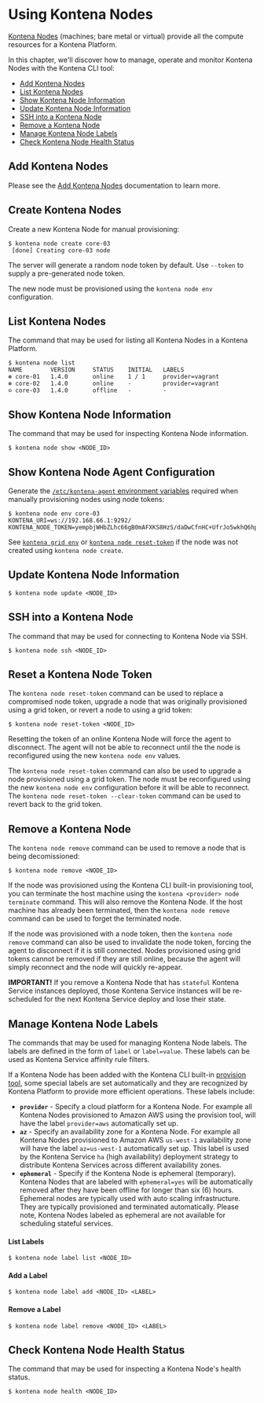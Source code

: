 # Using Kontena Nodes

[Kontena Nodes](./README.md#kontena-nodes) (machines; bare metal or virtual) provide all the compute resources for a Kontena Platform.

In this chapter, we'll discover how to manage, operate and monitor Kontena Nodes with the Kontena CLI tool:

* [Add Kontena Nodes](#add-kontena-nodes)
* [List Kontena Nodes](#list-kontena-nodes)
* [Show Kontena Node Information](#show-kontena-node-information)
* [Update Kontena Node Information](#update-kontena-node-information)
* [SSH into a Kontena Node](#ssh-into-a-kontena-node)
* [Remove a Kontena Node](#remove-a-kontena-node)
* [Manage Kontena Node Labels](#manage-kontena-node-labels)
* [Check Kontena Node Health Status](#check-kontena-node-health-status)

## Add Kontena Nodes

Please see the [Add Kontena Nodes](install-nodes/README.md) documentation to learn more.

## Create Kontena Nodes

Create a new Kontena Node for manual provisioning:

```
$ kontena node create core-03
 [done] Creating core-03 node      
```

The server will generate a random node token by default. Use `--token` to supply a pre-generated node token.

The new node must be provisioned using the `kontena node env` configuration.

## List Kontena Nodes

The command that may be used for listing all Kontena Nodes in a Kontena Platform.

```
$ kontena node list
NAME        VERSION     STATUS    INITIAL   LABELS
⊛ core-01   1.4.0       online    1 / 1     provider=vagrant
⊛ core-02   1.4.0       online    -         provider=vagrant
⊝ core-03   1.4.0       offline   -         -
```

## Show Kontena Node Information

The command that may be used for inspecting Kontena Node information.

```
$ kontena node show <NODE_ID>
```

## Show Kontena Node Agent Configuration

Generate the [`/etc/kontena-agent` environment variables](../references/environment-variables#kontena-agent) required when manually provisioning nodes using node tokens:

```
$ kontena node env core-03
KONTENA_URI=ws://192.168.66.1:9292/
KONTENA_NODE_TOKEN=yempbjWHbZLhc66gB0mAFXKS8HzS/daDwCfnHC+UfrJo5wkhQ6hpr8XKY5nUdH+h6CH81Y9bQIc4IgTcEEjQCQ==
```

See [`kontena grid env`](./platform.md#show-kontena-platform-grid-agent-configuration) or [`kontena node reset-token`](#reset-a-kontena-node-token) if the node was not created using `kontena node create`.

## Update Kontena Node Information

```
$ kontena node update <NODE_ID>
```

## SSH into a Kontena Node

The command that may be used for connecting to Kontena Node via SSH.

```
$ kontena node ssh <NODE_ID>
```

## Reset a Kontena Node Token

The `kontena node reset-token` command can be used to replace a compromised node token, upgrade a node that was originally provisioned using a grid token, or revert a node to using a grid token:

```
$ kontena node reset-token <NODE_ID>
```

Resetting the token of an online Kontena Node will force the agent to disconnect. The agent will not be able to reconnect until the the node is reconfigured using the new `kontena node env` values.

The `kontena node reset-token` command can also be used to upgrade a node provisioned using a grid token. The node must be reconfigured using the new `kontena node env` configuration before it will be able to reconnect. The `kontena node reset-token --clear-token` command can be used to revert back to the grid token.


## Remove a Kontena Node

The `kontena node remove` command can be used to remove a node that is being decomissioned:

```
$ kontena node remove <NODE_ID>
```

If the node was provisioned using the Kontena CLI built-in provisioning tool, you can terminate the host machine using the `kontena <provider> node terminate` command. This will also remove the Kontena Node. If the host machine has already been terminated, then the `kontena node remove` command can be used to forget the terminated node.

If the node was provisioned with a node token, then the `kontena node remove` command can also be used to invalidate the node token, forcing the agent to disconnect if it is still connected. Nodes provisioned using grid tokens cannot be removed if they are still online, because the agent will simply reconnect and the node will quickly re-appear.

**IMPORTANT!** If you remove a Kontena Node that has `stateful` Kontena Service instances deployed, those Kontena Service instances will be re-scheduled for the next Kontena Service deploy and lose their state.

## Manage Kontena Node Labels

The commands that may be used for managing Kontena Node labels. The labels are defined in the form of `label` or `label=value`. These labels can be used as Kontena Service affinity rule filters.

If a Kontena Node has been added with the Kontena CLI built-in [provision tool](#adding-kontena-nodes-with-provision-tool), some special labels are set automatically and they are recognized by Kontena Platform to provide more efficient operations. These labels include:

* **`provider`** - Specify a cloud platform for a Kontena Node. For example all Kontena Nodes provisioned to Amazon AWS using the provision tool, will have the label `provider=aws` automatically set up.
* **`az`** - Specify an availability zone for a Kontena Node. For example all Kontena Nodes provisioned to Amazon AWS `us-west-1` availability zone will have the label `az=us-west-1` automatically set up. This label is used by the Kontena Service `ha` (high availability) deployment strategy to distribute Kontena Services across different availability zones.
* **`ephemeral`** - Specify if the Kontena Node is ephemeral (temporary). Kontena Nodes that are labeled with `ephemeral=yes` will be automatically removed after they have been offline for longer than six (6) hours. Ephemeral nodes are typically used with auto scaling infrastructure. They are typically provisioned and terminated automatically. Please note, Kontena Nodes labeled as ephemeral are not available for scheduling stateful services.


#### List Labels

```
$ kontena node label list <NODE_ID>
```

#### Add a Label

```
$ kontena node label add <NODE_ID> <LABEL>
```

#### Remove a Label

```
$ kontena node label remove <NODE_ID> <LABEL>
```

## Check Kontena Node Health Status

The command that may be used for inspecting a Kontena Node's health status.

```
$ kontena node health <NODE_ID>
```
